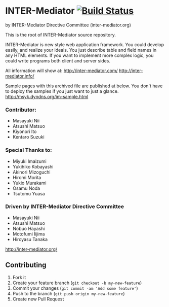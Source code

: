 # INTER-Mediator [![Build Status](https://travis-ci.org/INTER-Mediator/INTER-Mediator.png?branch=master)](https://travis-ci.org/INTER-Mediator/INTER-Mediator)

by INTER-Mediator Directive Committee (inter-mediator.org)

This is the root of INTER-Mediator source repository.

INTER-Mediator is new style web application framework.
You could develop easily, and realize your ideals.
You just describe table and field names in any HTML elements.
If you want to implement more complex logic, you could write programs both client and server sides.

All information will show at: 
http://inter-mediator.com/
http://inter-mediator.info/

Sample pages with this archived file are published at below.
You don't have to deploy the samples if you just want to just a glance.
http://msyk.dyndns.org/im-sample.html

### Contributor:
- Masayuki Nii
- Atsushi Matsuo
- Kiyonori Ito
- Kentaro Suzuki

### Special Thanks to:
- Miyuki Imaizumi
- Yukihiko Kobayashi
- Akinori Mizoguchi
- Hiromi Morita
- Yukio Murakami
- Osamu Noda
- Tsutomu Yuasa

### Driven by INTER-Mediator Directive Committee
- Masayuki Nii
- Atsushi Matsuo
- Nobuo Hayashi
- Motofumi Iijima
- Hiroyasu Tanaka

http://inter-mediator.org/

## Contributing

1. Fork it
2. Create your feature branch (`git checkout -b my-new-feature`)
3. Commit your changes (`git commit -am 'Add some feature'`)
4. Push to the branch (`git push origin my-new-feature`)
5. Create new Pull Request

